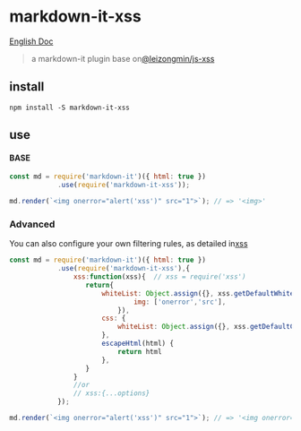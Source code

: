 # markdown-it-xss
[English Doc](./README-EN.md)

> a markdown-it plugin base on[@leizongmin/js-xss](https://github.com/leizongmin/js-xss)

## install 
```
npm install -S markdown-it-xss
```

## use 
#### BASE
```javascript
const md = require('markdown-it')({ html: true })
            .use(require('markdown-it-xss'));

md.render(`<img onerror="alert('xss')" src="1">`); // => '<img>'
```

### Advanced
You can also configure your own filtering rules, as detailed in[xss](https://github.com/leizongmin/js-xss)
```javascript
const md = require('markdown-it')({ html: true })
            .use(require('markdown-it-xss'),{
                xss:function(xss){  // xss = require('xss')
                   return{
                       whiteList: Object.assign({}, xss.getDefaultWhiteList(), {
                               img: ['onerror','src'],
                           }),
                       css: {
                           whiteList: Object.assign({}, xss.getDefaultCSSWhiteList(), {}),
                       },
                       escapeHtml(html) {
                           return html
                       },
                   }
                }
                //or
                // xss:{...options}
            });

md.render(`<img onerror="alert('xss')" src="1">`); // => '<img onerror="alert('xss')" src="1">'
```
